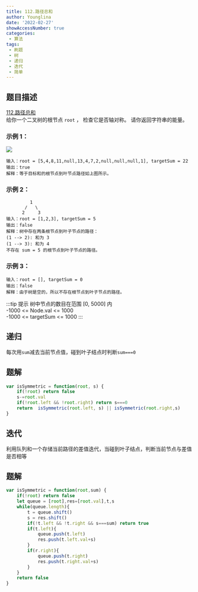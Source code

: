 ```yaml
---
title: 112.路径总和
author: Younglina
date: '2022-02-27'
showAccessNumber: true
categories:
 - 算法
tags:
 - 刷题
 - 树
 - 递归
 - 迭代
 - 简单
--- 
```

## 题目描述
[112.路径总和](https://leetcode-cn.com/problems/path-sum/solution/)  
给你一个二叉树的根节点 `root` ， 检查它是否轴对称。
请你返回字符串的能量。

### 示例 1：
![](https://gitee.com/Younglina/imags/raw/master/112.jpeg)
```
输入：root = [5,4,8,11,null,13,4,7,2,null,null,null,1], targetSum = 22  
输出：true  
解释：等于目标和的根节点到叶节点路径如上图所示。  
```

### 示例 2：
```
         1
       /   \
      2     3
输入：root = [1,2,3], targetSum = 5  
输出：false  
解释：树中存在两条根节点到叶子节点的路径：  
(1 --> 2): 和为 3  
(1 --> 3): 和为 4  
不存在 sum = 5 的根节点到叶子节点的路径。  
```

### 示例 3：
```
输入：root = [], targetSum = 0  
输出：false  
解释：由于树是空的，所以不存在根节点到叶子节点的路径。
```

:::tip 提示
树中节点的数目在范围 [0, 5000] 内  
-1000 <= Node.val <= 1000  
-1000 <= targetSum <= 1000
:::

## 递归
每次用`sum`减去当前节点值，碰到叶子结点时判断`sum===0`

## 题解
```javascript
var isSymmetric = function(root, s) {
    if(!root) return false
    s-=root.val
    if(!root.left && !root.right) return s===0
    return  isSymmetric(root.left, s) || isSymmetric(root.right,s)
}
```

## 迭代
利用队列和一个存储当前路径的差值迭代，当碰到叶子结点，判断当前节点与差值是否相等

## 题解
```javascript
var isSymmetric = function(root,sum) {
    if(!root) return false
    let queue = [root],res=[root.val],t,s
    while(queue.length){
        t = queue.shift()
        s = res.shift()
        if(!t.left && !t.right && s===sum) return true
        if(t.left){
            queue.push(t.left)
            res.push(t.left.val+s)
        }
        if(r.right){
            queue.push(t.right)
            res.push(t.right.val+s)
        }
    }
    return false
}
```